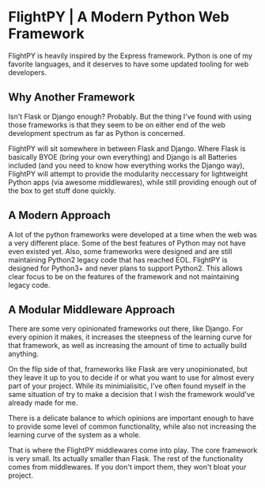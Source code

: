 # FlightPY | A Modern Python Web Framework

FlightPY is heavily inspired by the Express framework.
Python is one of my favorite languages, and it deserves to have some updated tooling for web developers.

## Why Another Framework

Isn't Flask or Django enough? Probably. But the thing I've found with using those frameworks is that they seem to be on either end of the web development spectrum as far as Python is concerned. 

FlightPY will sit somewhere in between Flask and Django. Where Flask is basically BYOE (bring your own everything) and Django is all Batteries included (and you need to know how everything works the Django way), FlightPY will attempt to provide the modularity neccessary for lightweight Python apps (via awesome middlewares), while still providing enough out of the box to get stuff done quickly.

## A Modern Approach

A lot of the python frameworks were developed at a time when the web was a very different place. Some of the best features of Python may not have even existed yet. Also, some frameworks were designed and are still maintaining Python2 legacy code that has reached EOL. FlightPY is designed for Python3+ and never plans to support Python2. This allows clear focus to be on the features of the framework and not maintaining legacy code.

## A Modular Middleware Approach

There are some very opinionated frameworks out there, like Django. For every opinion it makes, it increases the steepness of the learning curve for that framework, as well as increasing the amount of time to actually build anything.

On the flip side of that, frameworks like Flask are very unopinionated, but they leave it up to you to decide if or what you want to use for almost every part of your project. While its minimialisitic, I've often found myself in the same situation of try to make a decision that I wish the framework would've already made for me.

There is a delicate balance to which opinions are important enough to have to provide some level of common functionality, while also not increasing the learning curve of the system as a whole.

That is where the FlightPY middlewares come into play. The core framework is very small. Its actually smaller than Flask. The rest of the functionality comes from middlewares. If you don't import them, they won't bloat your project.
